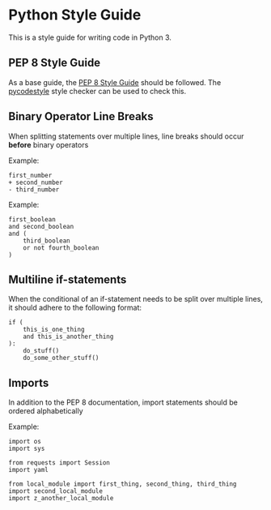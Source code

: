 # Python Style Guide

This is a style guide for writing code in Python 3.

## PEP 8 Style Guide

As a base guide, the [PEP 8 Style Guide](https://www.python.org/dev/peps/pep-0008/) should be followed.
The [pycodestyle](https://pypi.org/project/pycodestyle/) style checker can be used to check this.

## Binary Operator Line Breaks

When splitting statements over multiple lines, line breaks should occur **before** binary operators

Example:
```python3
first_number
+ second_number
- third_number
```

Example:
```python3
first_boolean
and second_boolean
and (
    third_boolean
    or not fourth_boolean
)
```

## Multiline if-statements

When the conditional of an if-statement needs to be split over multiple lines, it should adhere to the following format:

```python3
if (
    this_is_one_thing
    and this_is_another_thing
):
    do_stuff()
    do_some_other_stuff()
```

## Imports

In addition to the PEP 8 documentation, import statements should be ordered alphabetically

Example:
```python3
import os
import sys

from requests import Session
import yaml

from local_module import first_thing, second_thing, third_thing
import second_local_module
import z_another_local_module
```
